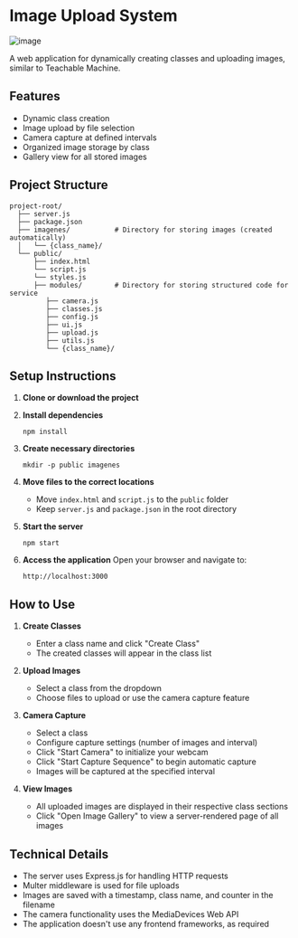 # Image Upload System

![image](https://github.com/user-attachments/assets/2f590614-17c9-4c07-a94d-b58923db23af)

A web application for dynamically creating classes and uploading images, similar to Teachable Machine.

## Features

- Dynamic class creation
- Image upload by file selection
- Camera capture at defined intervals
- Organized image storage by class
- Gallery view for all stored images

## Project Structure

```
project-root/
  ├── server.js         
  ├── package.json      
  ├── imagenes/           # Directory for storing images (created automatically)
  │   └── {class_name}/   
  └── public/             
      ├── index.html     
      └── script.js       
      └── styles.js
      ├── modules/        # Directory for storing structured code for service
         ├── camera.js
         ├── classes.js
         ├── config.js
         ├── ui.js                           
         ├── upload.js                           
         ├── utils.js                           
         └── {class_name}/   

```

## Setup Instructions

1. **Clone or download the project**

2. **Install dependencies**
   ```
   npm install
   ```

3. **Create necessary directories**
   ```
   mkdir -p public imagenes
   ```

4. **Move files to the correct locations**
   - Move `index.html` and `script.js` to the `public` folder
   - Keep `server.js` and `package.json` in the root directory

5. **Start the server**
   ```
   npm start
   ```

6. **Access the application**
   Open your browser and navigate to:
   ```
   http://localhost:3000
   ```

## How to Use

1. **Create Classes**
   - Enter a class name and click "Create Class"
   - The created classes will appear in the class list

2. **Upload Images**
   - Select a class from the dropdown
   - Choose files to upload or use the camera capture feature

3. **Camera Capture**
   - Select a class
   - Configure capture settings (number of images and interval)
   - Click "Start Camera" to initialize your webcam
   - Click "Start Capture Sequence" to begin automatic capture
   - Images will be captured at the specified interval

4. **View Images**
   - All uploaded images are displayed in their respective class sections
   - Click "Open Image Gallery" to view a server-rendered page of all images

## Technical Details

- The server uses Express.js for handling HTTP requests
- Multer middleware is used for file uploads
- Images are saved with a timestamp, class name, and counter in the filename
- The camera functionality uses the MediaDevices Web API
- The application doesn't use any frontend frameworks, as required
